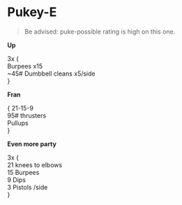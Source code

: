 # Pukey-E

> Be advised: puke-possible rating is high on this one. 


__Up__

3x { <br>
Burpees x15 <br>
~45# Dumbbell cleans x5/side <br>
}

__Fran__

{
21-15-9 <br>
95# thrusters <br>
Pullups <br>
}

__Even more party__

3x { <br>
21 knees to elbows <br>
15 Burpees <br>
9 Dips <br>
3 Pistols /side <br>
}